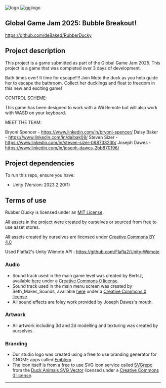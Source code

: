 ![logo](https://github.com/user-attachments/assets/c22685b6-34e2-4a00-8f02-bf676dc43f43)
![ggjlogo](https://github.com/user-attachments/assets/76aada52-d693-4304-b4a3-34a50d2af38f)

## Global Game Jam 2025: Bubble Breakout!

https://github.com/deBaked/RubberDucky

## Project description

This project is a game submitted as part of the Global Game Jam 2025. This project is a game that was completed over 3 days of development.

Bath times over! It time for escape!!!! Join Mote the duck as you help guide her to escape the bathroom. Collect her ducklings and float to freedom in this new and exciting game!

CONTROL SCHEME:

This game has been designed to work with a Wii Remote but will also work with WASD on your keyboard.

MEET THE TEAM:

Bryoni Spencer - https://www.linkedin.com/in/bryoni-spencer/
Daisy Baker - https://www.linkedin.com/in/daibak08/
Steven Sizer - https://www.linkedin.com/in/steven-sizer-06873323b/
Joseph Dawes - https://www.linkedin.com/in/joseph-dawes-2bb870196/

## Project dependencies

To run this repo, ensure you have:

* Unity (Version: 2023.2.20f1)

## Terms of use

Rubber Ducky is licensed under an [MIT License](LICENSE.md).

All assets in the project were created by ourselves or sourced from free to use asset stores.

All assets created by ourselves are licensed under [Creative Commons BY 4.0](https://creativecommons.org/licenses/by/4.0/)

Used Flafla2's Unity Wiimote API : https://github.com/Flafla2/Unity-Wiimote

### Audio
- Sound track used in the main game level was created by Bertsz, available [here](https://freesound.org/people/Bertsz/sounds/671900/) under a [Creative Commons 0 license](https://creativecommons.org/public-domain/cc0/).
- Sound track used in the main menu screen was created by Seth_Makes_Sounds, available [here](https://freesound.org/people/Seth_Makes_Sounds/sounds/655515/) under a [Creative Commons 0 license](https://creativecommons.org/public-domain/cc0/).
- All sound effects are foley work provided by Joseph Dawes's mouth.

### Artwork
- All artwork including 3d and 2d modelling and texturing was created by ourselves.

### Branding
- Our studio logo was created using a free to use branding generator for GNOME apps called [Emblem](https://apps.gnome.org/en-GB/Emblem/).
- The icon itself is from a free to use SVG icon service called [SVGrepo](https://www.svgrepo.com/) from the [Duck Animals SVG Vector](https://www.svgrepo.com/svg/176710/duck-animals) licensed under a [Creative Commons 0 license](https://creativecommons.org/public-domain/cc0/).

---

